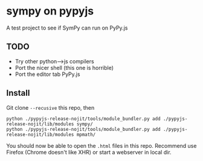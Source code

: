 sympy on pypyjs
===============
A test project to see if SymPy can run on PyPy.js


TODO
----

  - Try other python-->js compilers
  - Port the nicer shell (this one is horrible)
  - Port the editor tab PyPy.js





Install
-------

Git clone `--recusive` this repo, then

    python ./pypyjs-release-nojit/tools/module_bundler.py add ./pypyjs-release-nojit/lib/modules sympy/
    python ./pypyjs-release-nojit/tools/module_bundler.py add ./pypyjs-release-nojit/lib/modules mpmath/

You should now be able to open the `.html` files in this repo.
Recommend use Firefox (Chrome doesn't like XHR) or start a webserver in local dir.

